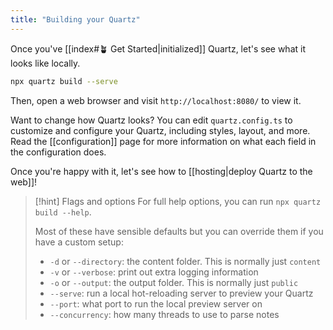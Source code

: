 ```yaml
---
title: "Building your Quartz"
---
```


Once you've [[index#🪴 Get Started|initialized]] Quartz, let's see what it looks like locally.

```bash
npx quartz build --serve
```

Then, open a web browser and visit `http://localhost:8080/` to view it.

Want to change how Quartz looks? You can edit `quartz.config.ts` to customize and configure your Quartz, including styles, layout, and more. Read the [[configuration]] page for more information on what each field in the configuration does.

Once you're happy with it, let's see how to [[hosting|deploy Quartz to the web]]!

> [!hint] Flags and options
> For full help options, you can run `npx quartz build --help`.
>
> Most of these have sensible defaults but you can override them if you have a custom setup:
>
> - `-d` or `--directory`: the content folder. This is normally just `content`
> - `-v` or `--verbose`: print out extra logging information
> - `-o` or `--output`: the output folder. This is normally just `public`
> - `--serve`: run a local hot-reloading server to preview your Quartz
> - `--port`: what port to run the local preview server on
> - `--concurrency`: how many threads to use to parse notes
